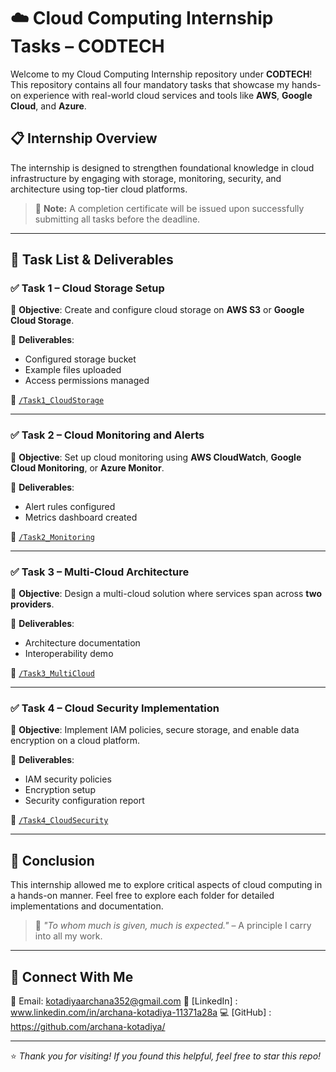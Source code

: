 # ☁️ Cloud Computing Internship Tasks – CODTECH

Welcome to my Cloud Computing Internship repository under **CODTECH**! This repository contains all four mandatory tasks that showcase my hands-on experience with real-world cloud services and tools like **AWS**, **Google Cloud**, and **Azure**.

## 📋 Internship Overview

The internship is designed to strengthen foundational knowledge in cloud infrastructure by engaging with storage, monitoring, security, and architecture using top-tier cloud platforms.

> 🔖 **Note:** A completion certificate will be issued upon successfully submitting all tasks before the deadline.

---

## 📁 Task List & Deliverables

### ✅ Task 1 – Cloud Storage Setup

📌 **Objective**: Create and configure cloud storage on **AWS S3** or **Google Cloud Storage**.

🧾 **Deliverables**:
- Configured storage bucket
- Example files uploaded
- Access permissions managed

📂 [`/Task1_CloudStorage`](./Task1_CloudStorage)

---

### ✅ Task 2 – Cloud Monitoring and Alerts

📌 **Objective**: Set up cloud monitoring using **AWS CloudWatch**, **Google Cloud Monitoring**, or **Azure Monitor**.

🧾 **Deliverables**:
- Alert rules configured
- Metrics dashboard created

📂 [`/Task2_Monitoring`](./Task2_Monitoring)

---

### ✅ Task 3 – Multi-Cloud Architecture

📌 **Objective**: Design a multi-cloud solution where services span across **two providers**.

🧾 **Deliverables**:
- Architecture documentation
- Interoperability demo

📂 [`/Task3_MultiCloud`](./Task3_MultiCloud)

---

### ✅ Task 4 – Cloud Security Implementation

📌 **Objective**: Implement IAM policies, secure storage, and enable data encryption on a cloud platform.

🧾 **Deliverables**:
- IAM security policies
- Encryption setup
- Security configuration report

📂 [`/Task4_CloudSecurity`](./Task4_CloudSecurity)

---
## 📌 Conclusion

This internship allowed me to explore critical aspects of cloud computing in a hands-on manner. Feel free to explore each folder for detailed implementations and documentation.

> 💬 *"To whom much is given, much is expected."* – A principle I carry into all my work.

---

## 🔗 Connect With Me

📧 Email: kotadiyaarchana352@gmail.com 
🔗 [LinkedIn] : www.linkedin.com/in/archana-kotadiya-11371a28a
💻 [GitHub] : https://github.com/archana-kotadiya/

---

⭐️ *Thank you for visiting! If you found this helpful, feel free to star this repo!*
